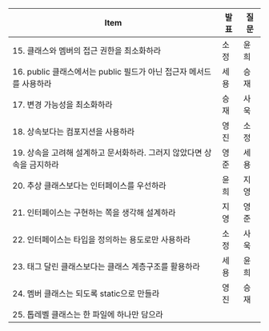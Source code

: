 | Item                                          | 발표 | 질문  |
|-----------------------------------------------|----|-----|
| 15. 클래스와 멤버의 접근 권한을 최소화하라                     | 소정 | 윤희  |
| 16. public 클래스에서는 public 필드가 아닌 접근자 메서드를 사용하라 | 세용 | 승재  |
| 17. 변경 가능성을 최소화하라                             | 승재 | 사욱  |
| 18. 상속보다는 컴포지션을 사용하라                          | 영진 | 소정  |
| 19. 상속을 고려해 설계하고 문서화하라. 그러지 않았다면 상속을 금지하라     | 영준 | 세용  |
| 20. 추상 클래스보다는 인터페이스를 우선하라                     | 윤희 | 지영  |
| 21. 인터페이스는 구현하는 쪽을 생각해 설계하라                   | 지영 | 영준  |
| 22. 인터페이스는 타입을 정의하는 용도로만 사용하라                 | 소정 | 사욱  |
| 23. 태그 달린 클래스보다는 클래스 계층구조를 활용하라               | 세용 | 윤희  |
| 24. 멤버 클래스는 되도록 static으로 만들라                  | 영진 | 승재  |
| 25. 톱레벨 클래스는 한 파일에 하나만 담으라                    |    |     |
